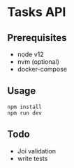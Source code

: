 # Tasks API

## Prerequisites

* node v12
* nvm (optional)
* docker-compose 

## Usage

```
npm install
npm run dev
```

## Todo

* Joi validation
* write tests
